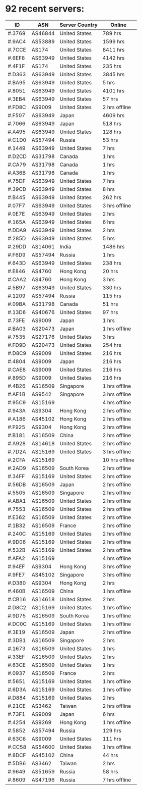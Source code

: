 # 92 recent servers:

| ID | ASN | Server Country | Online |
| ------ | ------ | ------ | ------ |
| #.3769 | AS46844 | United States | 789 hrs |
| #.9AC4 | AS53889 | United States | 1599 hrs |
| #.7CCE | AS174 | United States | 8411 hrs |
| #.6EF8 | AS63949 | United States | 4142 hrs |
| #.4F1F | AS174 | United States | 235 hrs |
| #.D363 | AS63949 | United States | 3845 hrs |
| #.BA95 | AS63949 | United States | 5 hrs |
| #.8051 | AS63949 | United States | 4101 hrs |
| #.3EB4 | AS63949 | United States | 57 hrs |
| #.FD8C | AS9009 | United States | 2 hrs offline |
| #.F507 | AS63949 | Japan | 4609 hrs |
| #.7066 | AS63949 | Japan | 518 hrs |
| #.A495 | AS63949 | United States | 128 hrs |
| #.C1D0 | AS57494 | Russia | 53 hrs |
| #.1449 | AS63949 | United States | 7 hrs |
| #.D2CD | AS31798 | Canada | 1 hrs |
| #.CA79 | AS31798 | Canada | 1 hrs |
| #.A36B | AS31798 | Canada | 1 hrs |
| #.75DF | AS63949 | United States | 7 hrs |
| #.39CD | AS63949 | United States | 8 hrs |
| #.B445 | AS63949 | United States | 262 hrs |
| #.07F7 | AS63949 | United States | 3 hrs offline |
| #.0E7E | AS63949 | United States | 2 hrs |
| #.165A | AS63949 | United States | 6 hrs |
| #.DDA9 | AS63949 | United States | 2 hrs |
| #.285D | AS63949 | United States | 5 hrs |
| #.29DD | AS14061 | India | 1486 hrs |
| #.F6D9 | AS57494 | Russia | 1 hrs |
| #.643D | AS63949 | United States | 238 hrs |
| #.E846 | AS4760 | Hong Kong | 20 hrs |
| #.CAA2 | AS4760 | Hong Kong | 3 hrs |
| #.5B97 | AS63949 | United States | 330 hrs |
| #.1209 | AS57494 | Russia | 115 hrs |
| #.09BA | AS31798 | Canada | 51 hrs |
| #.13D6 | AS40676 | United States | 97 hrs |
| #.73FE | AS9009 | Japan | 1 hrs |
| #.BA03 | AS20473 | Japan | 1 hrs offline |
| #.7535 | AS27176 | United States | 3 hrs |
| #.FD9D | AS20473 | United States | 254 hrs |
| #.D8C9 | AS9009 | United States | 216 hrs |
| #.4804 | AS9009 | Japan | 216 hrs |
| #.CAE8 | AS9009 | United States | 216 hrs |
| #.895D | AS9009 | United States | 216 hrs |
| #.4B26 | AS16509 | Singapore | 1 hrs offline |
| #.AF1B | AS9542 | Singapore | 3 hrs offline |
| #.95C9 | AS15169 |  | 4 hrs offline |
| #.943A | AS9304 | Hong Kong | 2 hrs offline |
| #.A186 | AS45102 | Hong Kong | 2 hrs offline |
| #.F925 | AS9304 | Hong Kong | 2 hrs offline |
| #.B181 | AS16509 | China | 2 hrs offline |
| #.A928 | AS14618 | United States | 2 hrs offline |
| #.7D2A | AS15169 | United States | 3 hrs offline |
| #.2CFA | AS15169 |  | 10 hrs offline |
| #.2AD9 | AS16509 | South Korea | 2 hrs offline |
| #.34FF | AS15169 | United States | 2 hrs offline |
| #.56DB | AS16509 | Japan | 2 hrs offline |
| #.5505 | AS16509 | Singapore | 2 hrs offline |
| #.ABA1 | AS16509 | United States | 2 hrs offline |
| #.7553 | AS16509 | United States | 2 hrs offline |
| #.E362 | AS16509 | United States | 2 hrs offline |
| #.1B32 | AS16509 | France | 2 hrs offline |
| #.240C | AS15169 | United States | 2 hrs offline |
| #.9D06 | AS15169 | United States | 2 hrs offline |
| #.532B | AS15169 | United States | 2 hrs offline |
| #.AFA2 | AS15169 |  | 4 hrs offline |
| #.94EF | AS9304 | Hong Kong | 3 hrs offline |
| #.9FE7 | AS45102 | Singapore | 3 hrs offline |
| #.D380 | AS9304 | Hong Kong | 2 hrs |
| #.460B | AS16509 | China | 1 hrs offline |
| #.CB16 | AS14618 | United States | 2 hrs |
| #.D8C2 | AS15169 | United States | 1 hrs offline |
| #.9D75 | AS16509 | South Korea | 1 hrs offline |
| #.DC0C | AS15169 | United States | 1 hrs offline |
| #.3E19 | AS16509 | Japan | 2 hrs offline |
| #.3DB1 | AS16509 | Singapore | 2 hrs |
| #.1673 | AS16509 | United States | 1 hrs |
| #.33EF | AS16509 | United States | 2 hrs |
| #.63CE | AS16509 | United States | 1 hrs |
| #.0937 | AS16509 | France | 2 hrs |
| #.5651 | AS15169 | United States | 1 hrs offline |
| #.6D3A | AS15169 | United States | 1 hrs offline |
| #.D884 | AS15169 | United States | 2 hrs |
| #.21CE | AS3462 | Taiwan | 2 hrs offline |
| #.73F1 | AS9009 | Japan | 6 hrs |
| #.4254 | AS9269 | Hong Kong | 1 hrs offline |
| #.5852 | AS57494 | Russia | 129 hrs |
| #.63C6 | AS9009 | United States | 111 hrs |
| #.CC58 | AS54600 | United States | 1 hrs offline |
| #.8DCF | AS45102 | China | 44 hrs |
| #.5DB6 | AS3462 | Taiwan | 2 hrs |
| #.9649 | AS51659 | Russia | 58 hrs |
| #.8609 | AS47196 | Russia | 7 hrs offline |

